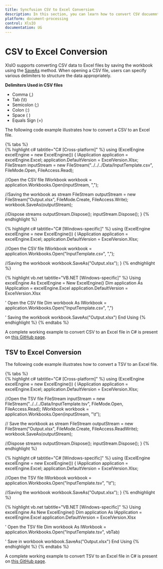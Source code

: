 ```yaml
---
title: Syncfusion CSV to Excel Conversion
description: In this section, you can learn how to convert CSV docuemnt to Excel document using Syncfusion Essential XlsIO.
platform: document-processing
control: XlsIO
documentation: UG
---
```


# CSV to Excel Conversion

XlsIO supports converting CSV data to Excel files by saving the workbook using the [SaveAs](https://help.syncfusion.com/cr/document-processing/Syncfusion.XlsIO.IWorkbook.html#Syncfusion_XlsIO_IWorkbook_SaveAs_System_IO_Stream_) method. When opening a CSV file, users can specify various delimiters to structure the data appropriately.

**Delimiters Used in CSV files**

* Comma (,)
* Tab (\t)
* Semicolon (;)
* Colon (:)
* Space ( )
* Equals Sign (=)

The following code example illustrates how to convert a CSV to an Excel file.

{% tabs %}  
{% highlight c# tabtitle="C# [Cross-platform]" %}
using (ExcelEngine excelEngine = new ExcelEngine())
{
  IApplication application = excelEngine.Excel;
  application.DefaultVersion = ExcelVersion.Xlsx;
  FileStream inputStream = new FileStream("../../../Data/InputTemplate.csv", FileMode.Open, FileAccess.Read);

  //Open the CSV file
  IWorkbook workbook = application.Workbooks.Open(inputStream, ",");

  //Saving the workbook as stream
  FileStream outputStream = new FileStream("Output.xlsx", FileMode.Create, FileAccess.Write);
  workbook.SaveAs(outputStream);

  //Dispose streams
  outputStream.Dispose();
  inputStream.Dispose();
}
{% endhighlight %}

{% highlight c# tabtitle="C# [Windows-specific]" %}
using (ExcelEngine excelEngine = new ExcelEngine())
{
  IApplication application = excelEngine.Excel;
  application.DefaultVersion = ExcelVersion.Xlsx;

  //Open the CSV file
  IWorkbook workbook = application.Workbooks.Open("InputTemplate.csv", ",");

  //Saving the workbook 
  workbook.SaveAs("Output.xlsx");
}
{% endhighlight %}

{% highlight vb.net tabtitle="VB.NET [Windows-specific]" %}
Using excelEngine As ExcelEngine = New ExcelEngine()
  Dim application As IApplication = excelEngine.Excel
  application.DefaultVersion = ExcelVersion.Xlsx

  ' Open the CSV file
  Dim workbook As IWorkbook = application.Workbooks.Open("InputTemplate.csv", ",")

  ' Saving the workbook
  workbook.SaveAs("Output.xlsx")
End Using
{% endhighlight %}
{% endtabs %}  
 
A complete working example to convert CSV to an Excel file in C# is present on [this GitHub page](https://github.com/SyncfusionExamples/XlsIO-Examples/tree/master/CSV%20to%20Excel/CSV%20to%20Excel/NET/CSV%20to%20Excel).

## TSV to Excel Conversion

The following code example illustrates how to convert a TSV to an Excel file.

{% tabs %}  
{% highlight c# tabtitle="C# [Cross-platform]" %}
using (ExcelEngine excelEngine = new ExcelEngine())
{
  IApplication application = excelEngine.Excel;
  application.DefaultVersion = ExcelVersion.Xlsx;

  //Open the TSV file
  FileStream inputStream = new FileStream("../../../Data/InputTemplate.tsv", FileMode.Open, FileAccess.Read);
  IWorkbook workbook = application.Workbooks.Open(inputStream, "\t");

  // Save the workbook as stream
  FileStream outputStream = new FileStream("Output.xlsx", FileMode.Create, FileAccess.ReadWrite);
  workbook.SaveAs(outputStream);

  //Dispose streams
  outputStream.Dispose();
  inputStream.Dispose();
}
{% endhighlight %}

{% highlight c# tabtitle="C# [Windows-specific]" %}
using (ExcelEngine excelEngine = new ExcelEngine())
{
  IApplication application = excelEngine.Excel;
  application.DefaultVersion = ExcelVersion.Xlsx;

  //Open the TSV file
  IWorkbook workbook = application.Workbooks.Open("InputTemplate.tsv", "\t");

  //Saving the workbook 
  workbook.SaveAs("Output.xlsx");
}
{% endhighlight %}

{% highlight vb.net tabtitle="VB.NET [Windows-specific]" %}
Using excelEngine As New ExcelEngine()
  Dim application As IApplication = excelEngine.Excel
  application.DefaultVersion = ExcelVersion.Xlsx

  ' Open the TSV file
  Dim workbook As IWorkbook = application.Workbooks.Open("InputTemplate.tsv", vbTab)

  ' Save in workbook
  workbook.SaveAs("Output.xlsx")
End Using
{% endhighlight %}
{% endtabs %}  
 
A complete working example to convert TSV to an Excel file in C# is present on [this GitHub page](https://github.com/SyncfusionExamples/XlsIO-Examples/tree/master/TSV%20to%20Excel/TSV%20to%20Excel/NET/TSV%20to%20Excel).